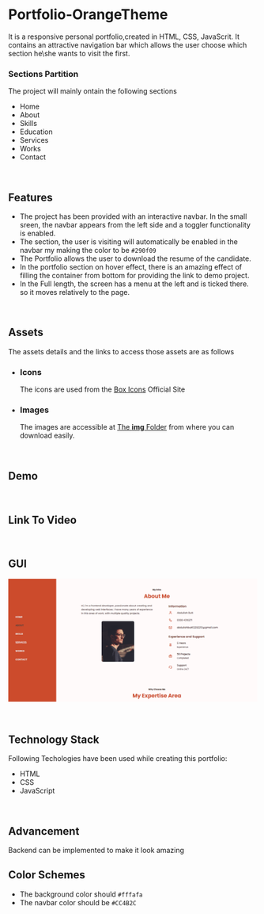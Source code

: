 # Portfolio-OrangeTheme
It is a responsive personal portfolio,created in HTML, CSS, JavaScrit. It contains an attractive navigation bar which allows the user choose which section he\she wants to visit the first.
<br>
### Sections Partition
The project will mainly ontain the following sections
- Home
- About
- Skills
- Education
- Services
- Works
- Contact
<br>

## Features
- The project has been provided with an interactive navbar. In the small sreen, the navbar appears from the left side and a toggler functionality is enabled.
- The section, the user is visiting will automatically be enabled in the navbar my making the color to be `#290f09`
- The Portfolio allows the user to download the resume of the candidate.
- In the portfolio section on hover effect, there is an amazing effect of filling the container from bottom for providing the link to demo project.
- In the Full length, the screen has a menu at the left and is ticked there. so it moves relatively to the page.

<br>

## Assets
The assets details and the links to access those assets are as follows
- ### Icons
   The icons are used from the [Box Icons](https://boxicons.com/) Official Site
- ### Images
   The images are accessible at [The **img** Folder](./img) from where you can download easily.
 
 <br>
 
 ## Demo
 <br>
 
 ## Link To Video
<br> 

## GUI

![GUI Image](demo.png)

<br>

## Technology Stack
Following Techologies have been used while creating this portfolio:
- HTML
- CSS
- JavaScript
<br>

## Advancement
Backend can be implemented to make it look amazing
<br>
 
 ## Color Schemes
 - The background color should `#fffafa`
 - The navbar color should be `#CC4B2C`

